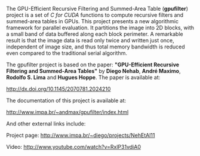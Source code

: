 The GPU-Efficient Recursive Filtering and Summed-Area Table (**gpufilter**) project is a set of _C for CUDA_ functions to compute recursive filters and summed-area tables in GPUs. This project presents a new algorithmic framework for parallel evaluation. It partitions the image into 2D blocks, with a small band of data buffered along each block perimeter. A remarkable result is that the image data is read only twice and written just once, independent of image size, and thus total memory bandwidth is reduced even compared to the traditional serial algorithm.

The gpufilter project is based on the paper: **"GPU-Efficient Recursive Filtering and Summed-Area Tables"** by **Diego Nehab**, **André Maximo**, **Rodolfo S. Lima** and **Hugues Hoppe**. The paper is available at:

http://dx.doi.org/10.1145/2070781.2024210

The documentation of this project is available at:

http://www.impa.br/~andmax/gpufilter/index.html

And other external links include:

Project page: http://www.impa.br/~diego/projects/NehEtAl11

Video: http://www.youtube.com/watch?v=RxlP31vdiA0